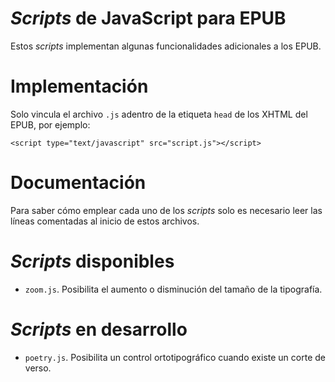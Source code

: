 # *Scripts* de JavaScript para EPUB

Estos *scripts* implementan algunas funcionalidades
adicionales a los EPUB.

# Implementación

Solo vincula el archivo `.js` adentro de la etiqueta
`head` de los XHTML del EPUB, por ejemplo:

    <script type="text/javascript" src="script.js"></script>

# Documentación

Para saber cómo emplear cada uno de los *scripts*
solo es necesario leer las líneas comentadas al
inicio de estos archivos.

# *Scripts* disponibles

* `zoom.js`. Posibilita el aumento o disminución
del tamaño de la tipografía.

# *Scripts* en desarrollo

* `poetry.js`. Posibilita un control ortotipográfico
cuando existe un corte de verso.
